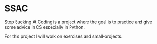 # SSAC
Stop Sucking At Coding is a project where the goal is to practice and give some advice in CS especially in Python. 

For this project I will work on exercises and small-projects. 
